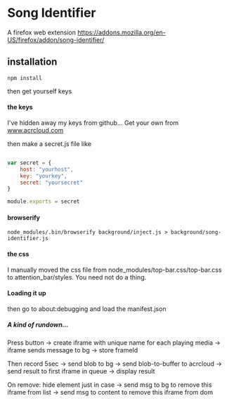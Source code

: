 # Song Identifier

A firefox web extension https://addons.mozilla.org/en-US/firefox/addon/song-identifier/


## installation

`npm install`

then get yourself keys


#### the keys

I've hidden away my keys from github... Get your own from www.acrcloud.com

then make a secret.js file like

```javascript

var secret = {
	host: "yourhost",
	key: "yourkey",
	secret: "yoursecret"
}

module.exports = secret
```

#### browserify

`node_modules/.bin/browserify background/inject.js > background/song-identifier.js `


#### the css

I manually moved the css file from node_modules/top-bar.css/top-bar.css to attention_bar/styles. You need not do a thing.

#### Loading it up

then go to about:debugging and load the manifest.json

##### A kind of rundown...

Press button -> create iframe with unique name for each playing media -> iframe sends message to bg -> store frameId

Then record 5sec -> send blob to bg -> send blob-to-buffer to acrcloud -> send result to first iframe in queue -> display result

On remove: hide element just in case -> send msg to bg to remove this iframe from list -> send msg to content to remove this iframe from dom


